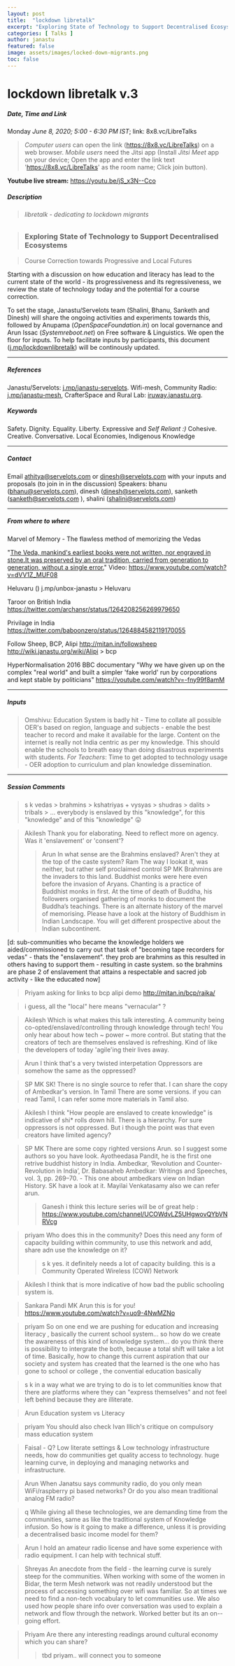 ```yaml
---
layout: post
title:  "lockdown libretalk"
excerpt: "Exploring State of Technology to Support Decentralised Ecosystems "
categories: [ Talks ]
author: janastu
featured: false
image: assets/images/locked-down-migrants.png
toc: false
---
```


# lockdown libretalk v.3 



##### Date, Time and Link
Monday *June 8, 2020; 5:00 - 6:30 PM IST*; link: 8x8.vc/LibreTalks
> *Computer users* can open the link (https://8x8.vc/LibreTalks) on a web browser.
> *Mobile users* need the Jitsi app (Install *Jitsi Meet* app on your device; Open the app and enter the link text 'https://8x8.vc/LibreTalks' as the room name; Click join button).

**Youtube live stream:**
https://youtu.be/jS_x3N--Cco
##### Description

> ###### libretalk - dedicating to lockdown migrants


> ### Exploring State of Technology to Support Decentralised Ecosystems 

> Course Correction towards Progressive and Local Futures

Starting with a discussion on how education and literacy has lead to the current state of the world - its progressiveness and its regressiveness, we review the state of technology today and the potential for a course correction.

To set the stage, Janastu/Servelots team (Shalini, Bhanu, Sanketh and Dinesh) will share the ongoing activities and experiments towards this, followed by Anupama (*OpenSpaceFoundation.in*) on local governance and Arun Issac (*Systemreboot.net*) on Free software & Linguistics. We open the floor for inputs. To help facilitate inputs by participants, this document ([j.mp/lockdownlibretalk](https://bit.ly/lockdownlibretalk)) will be continously updated.

---
##### References
Janastu/Servelots: [j.mp/janastu-servelots](https://j.mp/janastu-servelots). Wifi-mesh, Community Radio: [j.mp/janastu-mesh](https://j.mp/janastu-mesh), CrafterSpace and Rural Lab: [iruway.janastu.org](https://iruway.janastu.org).


##### Keywords
Safety. Dignity. Equality. Liberty. 
Expressive and *Self Reliant :)*
Cohesive. Creative. Conversative.
Local Economies, Indigenous Knowledge

---
##### Contact
Email athitya@servelots.com or dinesh@servelots.com with your inputs and proposals (to join in in the discussion)
Speakers: bhanu (bhanu@servelots.com), dinesh (dinesh@servelots.com), sanketh (sanketh@servelots.com ), shalini (shalini@servelots.com)

---
##### From where to where

Marvel of Memory - The flawless method of memorizing the Vedas

"[The Veda, mankind's earliest books were not written, nor engraved in stone.It was preserved by an oral tradition, carried from generation to generation, without a single error.](https://www.rarebooksocietyofindia.org/postDetail.php?id=196174216674_10155801790356675)" 
Video: https://www.youtube.com/watch?v=dVV1Z_MUF08

Heluvaru ()
j.mp/unbox-janastu > Heluvaru

Taroor on British India
https://twitter.com/archansr/status/1264208256269979650

Privilage in India
https://twitter.com/baboonzero/status/1264884582119170055

Follow Sheep, BCP, Alipi
http://mitan.in/followsheep
http://wiki.janastu.org/wiki/Alipi > bcp

HyperNormalisation 2016 BBC documentary
"Why we have given up on the complex "real world" and built a simpler 'fake world' run by corporations and kept stable by politicians"
https://youtube.com/watch?v=-fny99f8amM

---

##### Inputs

> Omshivu: 
Education System is badly hit - Time to collate all possible OER's based on region, language and subjects - enable the best teacher to record and make it available for the large. Content on the internet is really not India centric as per my knowledge. This should enable the schools to breath easy than doing disastrous experiments with students. 
*For Teachers*: Time to get adopted to technology usage - OER adoption to curriculum and plan knowledge dissemination.

---

##### Session Comments


> s k
vedas > brahmins > kshatriyas + vysyas > shudras > dalits > tribals > ...
everybody is enslaved by this "knowledge", for this "knowledge" and of this "knowledge" 😛

> Akilesh
Thank you for elaborating. Need to reflect more on agency. Was it 'enslavement' or 'consent'?
> > Arun
In what sense are the Brahmins enslaved?
Aren't they at the top of the caste system?
Ram
The  way I lookat it, was neither, but rather self proclaimed control
>SP MK
Brahmins are the invaders to this land. Buddhist monks were here even before the invasion of Aryans. Chanting is a practice of Buddhist monks in first. At the time of death of Buddha, his followers organised gathering of monks to document the Buddha’s teachings. There is an alternate history of the marvel of memorising. Please have a look at the history of Buddhism in Indian Landscape. You will get different prospective about the Indian subcontinent.

[d: 
sub-communities who became the knowledge holders we aided/commissioned to carry out that task of "becoming tape recorders for vedas" - thats the "enslavement". they prob are brahmins as this resulted in others having to support them - resulting in caste system. so the brahmins are phase 2 of enslavement that attains a respectable and sacred job activity - like the educated now]

> Priyam asking for links to bcp alipi demo
> http://mitan.in/bcp/raika/
> 

> i guess, all the "local" here means "vernacular" ?
> 

> Akilesh
Which is what makes this talk interesting. A community being co-opted/enslaved/controlling through knowledge through tech! You only hear about how tech ~ power ~ more control. But stating that the creators of tech are themselves enslaved is refreshing. Kind of like the developers of today 'agile'ing their lives away.

> Arun
I think that's a very twisted interpetation
Oppressors are somehow the same as the oppressed?

> SP MK
SK! There is no single source to refer that. I can share the copy of Ambedkar's version. In Tamil There are some versions. if you can read Tamil, I can refer some more materials in Tamil also.

> Akilesh
I think  "How people are enslaved to create knowledge" is indicative of shi* rolls down hill. There is a hierarchy. For sure oppressors is not oppressed. But i though the point was that even creators have limited agency?

> SP MK
There are some copy righted versions Arun. so I suggest some authors so you have look. Ayotheedasa Pandit, he is the first one retrive buddhist history in India.
Ambedkar, ‘Revolution and Counter-Revolution in India’, Dr. Babasaheb Ambedkar: Writings and Speeches, vol. 3, pp. 269–70. - This one about ambedkars view on Indian History. SK have a look at it. Mayilai Venkatasamy also we can refer arun.
> > Ganesh
i think this lecture series will be of great help : 
https://www.youtube.com/channel/UCOWdvLZ5UHgwovQYbVNRVcg


> priyam
Who does this in the community? Does this need any form of capacity building within community, to use this network and add, share adn use the knowledge on it?
> > s k
yes. it definitely needs a lot of capacity building. this is a Community Operated Wireless (COW) Network 



> Akilesh
I think that is more indicative of how bad the public schooling system is.


> Sankara Pandi MK
Arun this is for you! 
https://www.youtube.com/watch?v=uo9-4NwMZNo

> priyam
So on one end we are pushing for education and increasing literacy , basically the current school system... so how do we create the awareness of this kind of knowledge system... do you think there is possibility to intergrate the both, because a total shift will take a lot of time.
Basically, how to change this current aspiration that our society and system has created that the learned is the one who has gone to school or college , the convential education basically

> s k
in a way what we are trying to do is to let communities know that there are platforms where they can "express themselves" and not feel left behind because they are illiterate.

> Arun
> Education system vs Literacy
> 

> priyam
You should also check Ivan Illich's critique on compulsory mass education system

> Faisal - Q?
> Low literate settings & Low technology infrastructure needs, how do communities get quality access to technology. huge learning curve, in deploying and managing networks and infrastructure.
> 

> Arun
When Janatsu says community radio, do you only mean WiFi/raspberry pi based networks? Or do you also mean traditional analog FM radio?


> q
While giving all these technologies, we are demanding time from the communities, same as like the traditional system of Knowledge infusion.  So how is it going to make a difference, unless it is providing a decentralised basic income model for them?

> Arun
I hold an amateur radio license and have some experience with radio equipment. I can help with technical stuff.

> Shreyas
An anecdote from the field - the learning curve is surely steep for the communities. When working with some of the women in Bidar, the term Mesh network was not readily understood but the process of accessing something over wifi was familiar. So at times we need to find a non-tech vocabulary to let communities use. We also used how people share info over conversation was used to explain a network and flow through the network. Worked better but its an on--going effort.

> Priyam
> Are there any interesting readings around cultural economy which you can share?
> > tbd
priyam.. will connect you to someone

